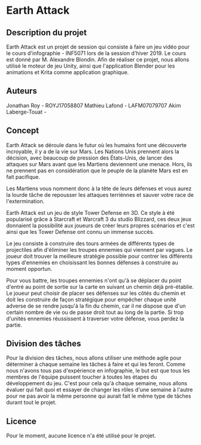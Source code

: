 # Earth Attack

## Description du projet
Earth Attack est un projet de session qui consiste à faire un jeu vidéo pour le cours d'infographie - INF5071 lors de la session d'hiver 2019. Le cours est donné par M. Alexandre Blondin. Afin de réaliser ce projet, nous allons utilisé le moteur de jeu Unity, ainsi que l'application Blender pour les animations et Krita comme application graphique.

## Auteurs
Jonathan Roy - ROYJ17058807
Mathieu Lafond - LAFM07079707
Akim Laberge-Touat -

## Concept
Earth Attack se déroule dans le futur où les humains font une découverte incroyable, il y a de la vie sur Mars. Les Nations Unis prennent alors la décision, avec beaucoup de pression des États-Unis, de lancer des attaques sur Mars avant que les Martiens deviennent une menace. Hors, ils ne prennent pas en considération que le peuple de la planète Mars est en fait pacifique.

Les Martiens vous nomment donc à la tête de leurs défenses et vous aurez la lourde tâche de repousser les attaques terriènnes et sauver votre race de l'extermination.

Earth Attack est un jeu de style Tower Defense en 3D. Ce style à été popularisé grâce à Starcraft et Warcraft 3 du studio Blizzard, ces deux jeux donnaient la possibilité aux joueurs de créer leurs propres scénarios et c'est ainsi que les Tower Defense ont connu un immense succès.

Le jeu consiste à construire des tours armées de différents types de projectiles afin d'éliminer les troupes ennemies qui viennent par vagues. Le joueur doit trouver la meilleure stratégie possible pour contrer les différents types d'ennemies en choisissant les bonnes défenses à construire au moment opportun.

Pour vous battre, les troupes ennemies n'ont qu'à se déplacer du point d'entré au point de sortie sur la carte en suivant un chemin déjà pré-établie. Le joueur peut choisir de placer ses défenses sur les côtés du chemin et doit les construire de façon stratégique pour empêcher chaque unité adverse de se rendre jusqu'à la fin du chemin, car il ne dispose que d'un certain nombre de vie ou de passe droit tout au long de la partie. Si trop d'unités ennemies réussissent à traverser votre défense, vous perdez la partie.

## Division des tâches
Pour la division des tâches, nous allons utiliser une méthode agile pour déterminer à chaque semaine les tâches à faire et qui les feront. Comme nous n'avons tous pas d'expérience en infographie, le but est que tous les membres de l'équipe puissent toucher à toutes les étapes du développement du jeu. C'est pour cela qu'à chaque semaine, nous allons évaluer qui fait quoi et essayer de changer les rôles d'une semaine à l'autre pour ne pas avoir la même personne qui aurait fait le même type de tâches durant tout le projet.

## Licence
Pour le moment, aucune licence n'a été utilisé pour le projet.